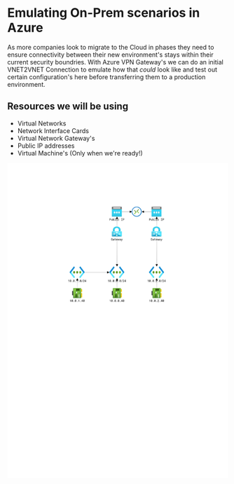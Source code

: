 # Emulating On-Prem scenarios in Azure

As more companies look to migrate to the Cloud in phases they need to ensure connectivity between their new environment's stays within their current security boundries. With Azure VPN Gateway's we can do an initial VNET2VNET Connection to emulate how that *could* look like and test out certain configuration's here before transferring them to a production environment.

## Resources we will be using

* Virtual Networks
* Network Interface Cards
* Virtual Network Gateway's
* Public IP addresses
* Virtual Machine's (Only when we're ready!)

![Architecture](./HUB-SPOKE.PNG)
